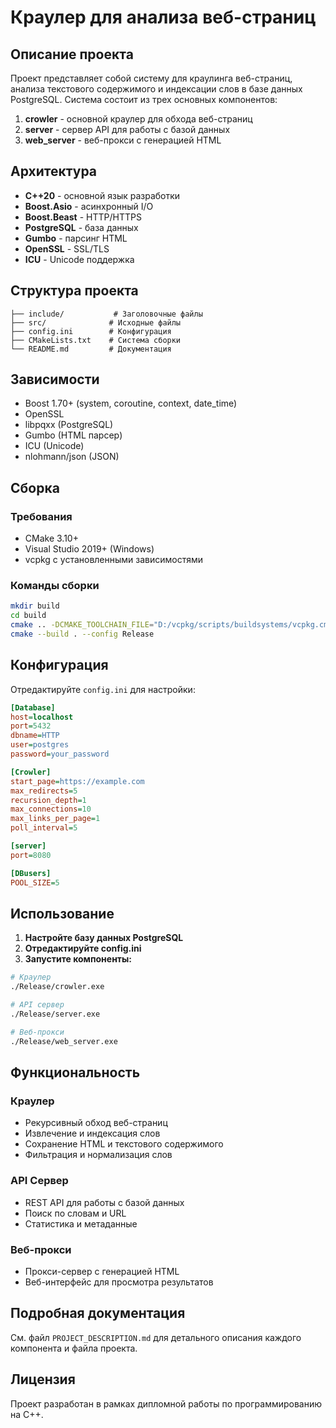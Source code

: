 # Краулер для анализа веб-страниц

## Описание проекта

Проект представляет собой систему для краулинга веб-страниц, анализа текстового содержимого и индексации слов в базе данных PostgreSQL. Система состоит из трех основных компонентов:

1. **crowler** - основной краулер для обхода веб-страниц
2. **server** - сервер API для работы с базой данных  
3. **web_server** - веб-прокси с генерацией HTML

## Архитектура

- **C++20** - основной язык разработки
- **Boost.Asio** - асинхронный I/O
- **Boost.Beast** - HTTP/HTTPS
- **PostgreSQL** - база данных
- **Gumbo** - парсинг HTML
- **OpenSSL** - SSL/TLS
- **ICU** - Unicode поддержка

## Структура проекта

```
├── include/           # Заголовочные файлы
├── src/              # Исходные файлы
├── config.ini        # Конфигурация
├── CMakeLists.txt    # Система сборки
└── README.md         # Документация
```

## Зависимости

- Boost 1.70+ (system, coroutine, context, date_time)
- OpenSSL
- libpqxx (PostgreSQL)
- Gumbo (HTML парсер)
- ICU (Unicode)
- nlohmann/json (JSON)

## Сборка

### Требования
- CMake 3.10+
- Visual Studio 2019+ (Windows)
- vcpkg с установленными зависимостями

### Команды сборки
```bash
mkdir build
cd build
cmake .. -DCMAKE_TOOLCHAIN_FILE="D:/vcpkg/scripts/buildsystems/vcpkg.cmake"
cmake --build . --config Release
```

## Конфигурация

Отредактируйте `config.ini` для настройки:

```ini
[Database]
host=localhost
port=5432
dbname=HTTP
user=postgres
password=your_password

[Crowler]
start_page=https://example.com
max_redirects=5
recursion_depth=1
max_connections=10
max_links_per_page=1
poll_interval=5

[server]
port=8080

[DBusers]
POOL_SIZE=5
```

## Использование

1. **Настройте базу данных PostgreSQL**
2. **Отредактируйте config.ini**
3. **Запустите компоненты:**

```bash
# Краулер
./Release/crowler.exe

# API сервер  
./Release/server.exe

# Веб-прокси
./Release/web_server.exe
```

## Функциональность

### Краулер
- Рекурсивный обход веб-страниц
- Извлечение и индексация слов
- Сохранение HTML и текстового содержимого
- Фильтрация и нормализация слов

### API Сервер
- REST API для работы с базой данных
- Поиск по словам и URL
- Статистика и метаданные

### Веб-прокси
- Прокси-сервер с генерацией HTML
- Веб-интерфейс для просмотра результатов

## Подробная документация

См. файл `PROJECT_DESCRIPTION.md` для детального описания каждого компонента и файла проекта.

## Лицензия

Проект разработан в рамках дипломной работы по программированию на C++.